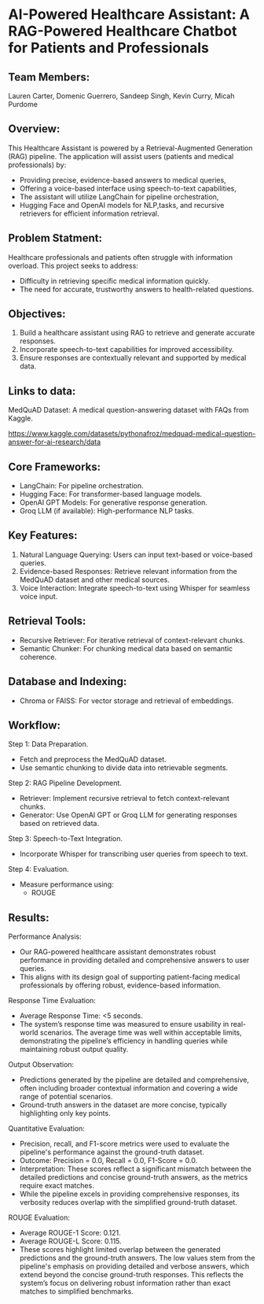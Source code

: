 # AI-Powered Healthcare Assistant: A RAG-Powered Healthcare Chatbot for Patients and Professionals

## Team Members:
 Lauren Carter,
 Domenic Guerrero,
 Sandeep Singh,
 Kevin Curry,
 Micah Purdome

## Overview:
This Healthcare Assistant is powered by a Retrieval-Augmented Generation 
(RAG) pipeline. The application will assist users (patients and medical professionals) by:   
- Providing precise, evidence-based answers to medical queries,    
- Offering a voice-based interface using speech-to-text capabilities,  
- The assistant will utilize LangChain for pipeline orchestration,   
- Hugging Face and OpenAI models for NLP,tasks, and recursive retrievers for efficient information retrieval.   

## Problem Statment:

Healthcare professionals and patients often struggle with information overload. This project seeks to
address:  
- Difficulty in retrieving specific medical information quickly.  
- The need for accurate, trustworthy answers to health-related questions.  

## Objectives:

1. Build a healthcare assistant using RAG to retrieve and generate accurate responses.
2. Incorporate speech-to-text capabilities for improved accessibility.
3. Ensure responses are contextually relevant and supported by medical data.
   
## Links to data:
MedQuAD Dataset: A medical question-answering dataset with FAQs from Kaggle.

https://www.kaggle.com/datasets/pythonafroz/medquad-medical-question-answer-for-ai-research/data

## Core Frameworks:
- LangChain: For pipeline orchestration.  
- Hugging Face: For transformer-based language models.   
- OpenAI GPT Models: For generative response generation.   
- Groq LLM (if available): High-performance NLP tasks.   

## Key Features:
1. Natural Language Querying: Users can input text-based or voice-based queries.
2. Evidence-based Responses: Retrieve relevant information from the MedQuAD dataset and
other medical sources.
3. Voice Interaction: Integrate speech-to-text using Whisper for seamless voice input.

## Retrieval Tools:  
- Recursive Retriever: For iterative retrieval of context-relevant chunks.  
- Semantic Chunker: For chunking medical data based on semantic coherence.  

## Database and Indexing:
- Chroma or FAISS: For vector storage and retrieval of embeddings.

## Workflow:
Step 1: Data Preparation.   
- Fetch and preprocess the MedQuAD dataset.  
- Use semantic chunking to divide data into retrievable segments.  

Step 2: RAG Pipeline Development.   
- Retriever: Implement recursive retrieval to fetch context-relevant chunks.  
- Generator: Use OpenAI GPT or Groq LLM for generating responses based on retrieved data.  

Step 3: Speech-to-Text Integration.   
- Incorporate Whisper for transcribing user queries from speech to text.  

Step 4: Evaluation.   
- Measure performance using:     
  - ROUGE

   
## Results: 
Performance Analysis:

- Our RAG-powered healthcare assistant demonstrates robust performance in providing detailed and comprehensive answers to user queries.   
- This aligns with its design goal of supporting patient-facing medical professionals by offering robust, evidence-based information.

Response Time Evaluation:

- Average Response Time: <5 seconds.
- The system’s response time was measured to ensure usability in real-world scenarios. The average time was well within acceptable limits, demonstrating the pipeline’s efficiency in handling queries while maintaining robust output quality.


Output Observation:

- Predictions generated by the pipeline are detailed and comprehensive, often including broader contextual information and covering a wide range of potential scenarios.  
- Ground-truth answers in the dataset are more concise, typically highlighting only key points.

Quantitative Evaluation:

- Precision, recall, and F1-score metrics were used to evaluate the pipeline's performance against the ground-truth dataset.  
- Outcome: Precision = 0.0, Recall = 0.0, F1-Score = 0.0.  
- Interpretation: These scores reflect a significant mismatch between the detailed predictions and concise ground-truth answers, as the metrics require exact matches.  
- While the pipeline excels in providing comprehensive responses, its verbosity reduces overlap with the simplified ground-truth dataset.

ROUGE Evaluation:

- Average ROUGE-1 Score: 0.121. 
- Average ROUGE-L Score: 0.115. 
- These scores highlight limited overlap between the generated predictions and the ground-truth answers. The low values stem from the pipeline's emphasis on providing detailed and verbose answers, which extend beyond the concise ground-truth responses. This reflects the system’s focus on delivering robust information rather than exact matches to simplified benchmarks.




